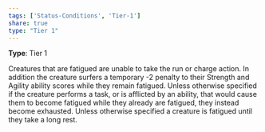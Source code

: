 ```yaml
---
tags: ['Status-Conditions', 'Tier-1']
share: true
type: "Tier 1"
---
```

**Type**: Tier 1

Creatures that are fatigued are unable to take the run or charge action. In addition the creature surfers a temporary -2 penalty to their Strength and Agility ability scores while they remain fatigued. Unless otherwise specified if the creature performs a task, or is afflicted by an ability, that would cause them to become fatigued while they already are fatigued, they instead become exhausted. Unless otherwise specified a creature is fatigued until they take a long rest.